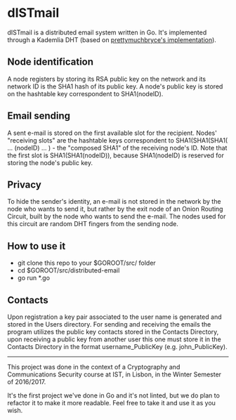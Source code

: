 # dISTmail
dISTmail is a distributed email system written in Go. It's implemented through a Kademlia DHT 
(based on [prettymuchbryce's implementation](https://github.com/prettymuchbryce/kademlia)).


## Node identification
A node registers by storing its RSA public key on the network and its network ID is the SHA1 hash of its public key.
A node's public key is stored on the hashtable key correspondent to SHA1(nodeID).

## Email sending
A sent e-mail is stored on the first available slot for the recipient. Nodes' "receiving slots" are the hashtable 
keys correspondent to SHA1(SHA1(SHA1( ... (nodeID) ... ) - the "composed SHA1" of the receiving node's ID. Note that
the first slot is SHA1(SHA1(nodeID)), because SHA1(nodeID) is reserved for storing the node's public key.

## Privacy
To hide the sender's identity, an e-mail is not stored in the network by the node who wants to send it, but rather by the
exit node of an Onion Routing Circuit, built by the node who wants to send the e-mail. The nodes used for this circuit are
random DHT fingers from the sending node.

## How to use it

* git clone this repo to your $GOROOT/src/ folder
* cd $GOROOT/src/distributed-email
* go run *.go

## Contacts
Upon registration a key pair associated to the user name is generated and stored in the Users directory. For sending and receiving the emails the program utilizes the public key contacts stored in the Contacts Directory, upon receiving a public key from another user this one must store it in the Contacts Directory in the format username_PublicKey (e.g. john_PublicKey).

---

This project was done in the context of a Cryptography and Communications Security course at IST, in Lisbon, 
in the Winter Semester of 2016/2017.

It's the first project we've done in Go and it's not linted, but we do plan to refactor it to make it more readable.
Feel free to take it and use it as you wish.
